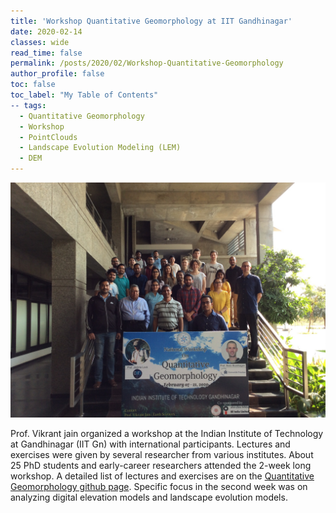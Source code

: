 ```yaml
---
title: 'Workshop Quantitative Geomorphology at IIT Gandhinagar'
date: 2020-02-14
classes: wide
read_time: false
permalink: /posts/2020/02/Workshop-Quantitative-Geomorphology
author_profile: false
toc: false
toc_label: "My Table of Contents"
-- tags:
  - Quantitative Geomorphology
  - Workshop
  - PointClouds
  - Landscape Evolution Modeling (LEM)
  - DEM
---
```

![Quantitative Geomorphology Workshop at IIT Gandhinagar in February 2020, organized by Prof. Vikrant Jain](https://github.com/BodoBookhagen/QuantitativeGeomorphology_IITGn/blob/master/docs/Group_photo.jpg)


Prof. Vikrant jain organized a workshop at the  Indian Institute of Technology at Gandhinagar (IIT Gn) with international participants. Lectures and exercises were given by several researcher from various institutes. About 25 PhD students and early-career researchers attended the 2-week long workshop. A detailed list of lectures and exercises are on the [Quantitative Geomorphology github page](https://github.com/BodoBookhagen/QuantitativeGeomorphology_IITGn). Specific focus in the second week was on analyzing digital elevation models and landscape evolution models.
